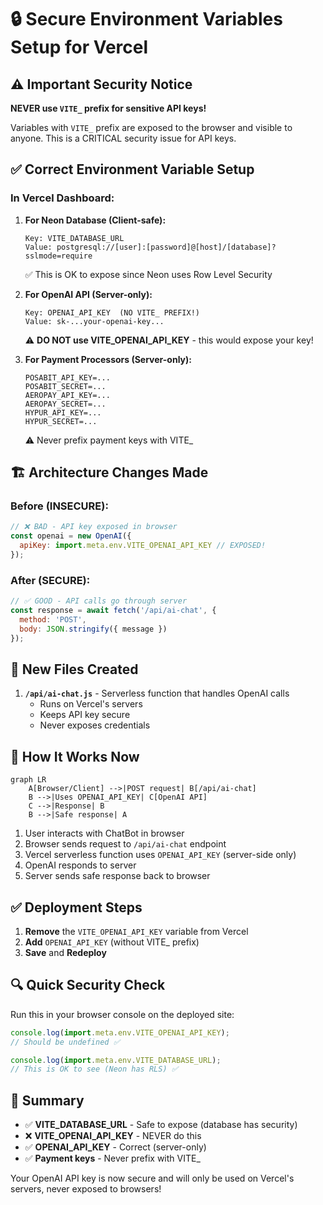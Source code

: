 # 🔒 Secure Environment Variables Setup for Vercel

## ⚠️ Important Security Notice

**NEVER use `VITE_` prefix for sensitive API keys!** 

Variables with `VITE_` prefix are exposed to the browser and visible to anyone. This is a CRITICAL security issue for API keys.

## ✅ Correct Environment Variable Setup

### In Vercel Dashboard:

1. **For Neon Database (Client-safe):**
   ```
   Key: VITE_DATABASE_URL
   Value: postgresql://[user]:[password]@[host]/[database]?sslmode=require
   ```
   ✅ This is OK to expose since Neon uses Row Level Security

2. **For OpenAI API (Server-only):**
   ```
   Key: OPENAI_API_KEY  (NO VITE_ PREFIX!)
   Value: sk-...your-openai-key...
   ```
   ⚠️ **DO NOT use VITE_OPENAI_API_KEY** - this would expose your key!

3. **For Payment Processors (Server-only):**
   ```
   POSABIT_API_KEY=...
   POSABIT_SECRET=...
   AEROPAY_API_KEY=...
   AEROPAY_SECRET=...
   HYPUR_API_KEY=...
   HYPUR_SECRET=...
   ```
   ⚠️ Never prefix payment keys with VITE_

## 🏗️ Architecture Changes Made

### Before (INSECURE):
```javascript
// ❌ BAD - API key exposed in browser
const openai = new OpenAI({
  apiKey: import.meta.env.VITE_OPENAI_API_KEY // EXPOSED!
});
```

### After (SECURE):
```javascript
// ✅ GOOD - API calls go through server
const response = await fetch('/api/ai-chat', {
  method: 'POST',
  body: JSON.stringify({ message })
});
```

## 📁 New Files Created

1. **`/api/ai-chat.js`** - Serverless function that handles OpenAI calls
   - Runs on Vercel's servers
   - Keeps API key secure
   - Never exposes credentials

## 🚀 How It Works Now

```mermaid
graph LR
    A[Browser/Client] -->|POST request| B[/api/ai-chat]
    B -->|Uses OPENAI_API_KEY| C[OpenAI API]
    C -->|Response| B
    B -->|Safe response| A
```

1. User interacts with ChatBot in browser
2. Browser sends request to `/api/ai-chat` endpoint
3. Vercel serverless function uses `OPENAI_API_KEY` (server-side only)
4. OpenAI responds to server
5. Server sends safe response back to browser

## ✅ Deployment Steps

1. **Remove** the `VITE_OPENAI_API_KEY` variable from Vercel
2. **Add** `OPENAI_API_KEY` (without VITE_ prefix)
3. **Save** and **Redeploy**

## 🔍 Quick Security Check

Run this in your browser console on the deployed site:
```javascript
console.log(import.meta.env.VITE_OPENAI_API_KEY); 
// Should be undefined ✅

console.log(import.meta.env.VITE_DATABASE_URL); 
// This is OK to see (Neon has RLS) ✅
```

## 📝 Summary

- ✅ **VITE_DATABASE_URL** - Safe to expose (database has security)
- ❌ **VITE_OPENAI_API_KEY** - NEVER do this
- ✅ **OPENAI_API_KEY** - Correct (server-only)
- ✅ **Payment keys** - Never prefix with VITE_

Your OpenAI API key is now secure and will only be used on Vercel's servers, never exposed to browsers!

